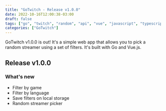```yaml
---
title: "GoTwitch - Release v1.0.0"
date: 2022-10-16T12:00:38-03:00
draft: false
tags: ["go", "twitch", "random", "api", "vue", "javascript", "typescript", "web"]
categories: ["GoTwitch"]
---
```


GoTwitch v1.0.0 is out! It's a simple web app that allows you to pick a random streamer using a set of filters. It's built with Go and Vue.js.

## Release v1.0.0

### What's new 

- Filter by game
- Filter by language
- Save filters on local storage
- Random streamer picker